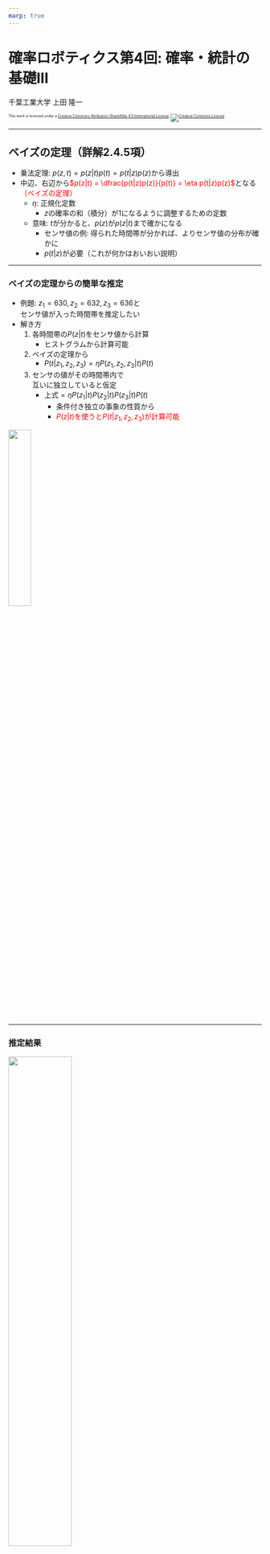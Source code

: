 ```yaml
---
marp: true
---
```


<!-- footer: 確率ロボティクス第3回 -->

# 確率ロボティクス第4回: 確率・統計の基礎III

千葉工業大学 上田 隆一

<p style="font-size:50%">
This work is licensed under a <a rel="license" href="http://creativecommons.org/licenses/by-sa/4.0/">Creative Commons Attribution-ShareAlike 4.0 International License</a>.
<a rel="license" href="http://creativecommons.org/licenses/by-sa/4.0/">
<img alt="Creative Commons License" style="border-width:0" src="https://i.creativecommons.org/l/by-sa/4.0/88x31.png" /></a>
</p>

---

<!-- paginate: true -->

## ベイズの定理（詳解2.4.5項）

- 乗法定理: $p(z,t) = p(z|t)p(t) = p(t|z)p(z)$から導出
- 中辺、右辺から<span style="color:red">$p(z|t) = \dfrac{p(t|z)p(z)}{p(t)} = \eta p(t|z)p(z)$</span>となる<span style="color:red">（ベイズの定理）</span>
    - $\eta$: 正規化定数
        - $z$の確率の和（積分）が1になるように調整するための定数
    - 意味: $t$が分かると、$p(z)$が$p(z|t)$まで確かになる
        - センサ値の例: 得られた時間帯が分かれば、よりセンサ値の分布が確かに
        - $p(t|z)$が必要（これが何かはおいおい説明）

---

### ベイズの定理からの簡単な推定

- 例題: $z_1 = 630, z_2 = 632, z_3 = 636$と<br />センサ値が入った時間帯を推定したい
- 解き方
    1. 各時間帯の$P(z|t)$をセンサ値から計算
        - ヒストグラムから計算可能
    2. ベイズの定理から
        - $P(t | z_1, z_2, z_3) = \eta P(z_1, z_2, z_3 | t) P(t)$
    3. センサの値がその時間帯内で<br />互いに独立していると仮定
        - 上式$= \eta P(z_1|t)P(z_2|t)P(z_3|t)P(t)$
            - 条件付き独立の事象の性質から
            - <span style="color:red">$P(z|t)$を使うと$P(t | z_1, z_2, z_3)$が計算可能</span>

<img width="30%" src="./figs/sensor_600_2d.png" />

---

### 推定結果

<img width="50%" src="./figs/time_estimation.png" /><br />

- 明け方〜午前に得られたセンサ値である可能性が高い
    - 正解: 5時台
- 注意: 必ず当たるわけではない
    - 確率0でない時間帯には可能性がある


---

### ここまでのまとめ

- 乗法定理からベイズの定理を導出
    - 補足: ベイズの定理は乗法定理の変化形とも言える<br />　
- ベイズの定理を使って推定をしてみた
    - 結果（センサ値）から原因（時間帯）を推定<br />
     ↑ 1章の話


## 2.5 多次元のガウス分布

---

## 2.5.1 2次元のガウス分布の<br />当てはめ


* 右: 700[mm], 12〜16時台の<br />光センサとLiDARの値の分布
    * それぞれ$x,y$と表して<br />$\V{z} = (x \ y)^T$を考える
    * $P(\V{z})= P(x,y)$は<br />どちらの変数を周辺化しても<br />ガウス分布に当てはまりがよい

<img width="30%" src="./figs/lidar_light_700.png" />

同時確率分布$P(\V{z})$はどんな数式で表現できるか？

---

### 多次元のガウス分布

* 次のような確率密度関数（$n$次元ガウス分布）を作ると、<br />どの変数を残して周辺化してもガウス分布に
    * $$\mathcal{N}(\boldsymbol{z} | \boldsymbol{\mu}, \Sigma) = \frac{1}{(2\pi)^{\frac{n}{2}}\sqrt{|\Sigma|}} \exp \left\\{-\frac{1}{2}(\boldsymbol{z}-\boldsymbol{\mu})^T\Sigma^{-1}(\boldsymbol{z}-\boldsymbol{\mu})\right\\}$$
    $$ = \eta \exp \left\\{-\frac{1}{2}(\boldsymbol{z}-\boldsymbol{\mu})^T\Sigma^{-1}(\boldsymbol{z}-\boldsymbol{\mu})\right\\}$$
        * $\boldsymbol{\mu}$: 中心（$n$次元）
        * $\Sigma$: <span style="color:red">共分散行列</span>（$n \times n$対称行列）
    * 形状: 前のスライドの分布のように、等高線を引くと楕円に

共分散行列って何？

---

### 共分散行列

* 2次元の場合、次のような行列
    * $\Sigma = \begin{pmatrix}\sigma_x^2 & \sigma_{xy} \\\\ \sigma_{xy} & \sigma_y^2\end{pmatrix}$
        * $\sigma_x^2, \sigma_y^2$: $x, y$の分散、$\sigma_{xy}$: <span style="color:red">共分散</span><br />　
* $\sigma_{xy} = \frac{1}{N}\sum_{i=0}^{N-1}(x_i-\mu_x)(y_i-\mu_y)$
    * なんなのかはあとで

イメージが難しいので<br />センサ値から作って理解しましょう

---

### 2次元ガウス分布の当てはめ

* 光センサ、LiDARのセンサ値を2次元ガウス分布に
    * $\boldsymbol{\mu} =$<span style="font-size:80%">$ \frac{1}{N}\sum_{i=0}^{N-1} \boldsymbol{z}_i = (19.9 \ 729.3)^T$</span>
    * $\Sigma =$<span style="font-size:80%">$ \begin{pmatrix}\sigma_x^2 & \sigma_{xy} \\\\ \sigma_{xy} & \sigma_y^2\end{pmatrix} = \begin{pmatrix}42.1 & -0.3 \\\\ -0.3 & 17.7\end{pmatrix}$</span>

<img width="30%" src="./figs/lidar_light_700.png" />
$\rightarrow$
<img width="40%" src="./figs/2d_gauss.png" />

---

## 2.5.2 共分散の意味

* 式（再掲）
    * $\sigma_{xy} = \frac{1}{N}\sum_{i=0}^{N-1}(x_i-\mu_x)(y_i-\mu_y)$
        * $x_i -\mu_x$と$y_i -\mu_y$の符号の多くが<br />一致していると正、不一致だと負に<br />　
* 共分散が正、負になると<br />楕円が傾く（図）
    * 左: $\sigma_{xy}=25\sqrt{3}$
    * 右: $\sigma_{xy}=-25\sqrt{3}$<br />
     （どちらも$\sigma_x^2 = 100, \sigma_y^2 = 50$）

<img width="35%" src="./figs/2d_gausses.png" />

$x$が大きいと$y$が大きく/小さくなりやすいという<br />傾向を示す

---

### 例

* 左: 距離200[mm]のときの光センサとLiDARのセンサ値
    * 光センサの値が大きいとLiDARの値が小さい傾向あり
        * （ちょっと形が悪いので例としては良くない）
    * 共分散を計算すると$\sigma_{xy} = -13.4$（負の値）<br />　
* 右: ガウス分布に（むりやり）当てはめて描画したもの
    * 右下がりに傾く

<img width="30%" src="./figs/sensor_2d_200.png" />
<img width="35%" src="./figs/gauss_2d_200.png" />

---

## 2.5.3 共分散行列と誤差楕円

* 共分散行列は対角行列を回転行列で挟んだ形にできる
    * 左のガウス分布:
        * $\Sigma = \begin{pmatrix} 100 & 25\sqrt{3} \\\\ 25\sqrt{3} & 50 \end{pmatrix} =         R_{\pi/6} \begin{pmatrix} 125 & 0 \\\\ 0 & 25 \end{pmatrix} R_{\pi/6}^{-1}$
    * 右のガウス分布:
        * $\Sigma = \begin{pmatrix} 100 & -25\sqrt{3} \\\\ -25\sqrt{3} & 50 \end{pmatrix} =         R_{-\pi/6} \begin{pmatrix} 125 & 0 \\\\ 0 & 25 \end{pmatrix} R_{-\pi/6}^{-1}$
<img width="40%" src="./figs/2d_gausses.png" />
    * 等高線は楕円を回転させたもの
    * <span style="color:red">長軸、短軸の長さ $\propto$ 固有値（= その方向の標準偏差）</span>

---

### 誤差楕円

* 長軸、短軸の長さが各軸の標準偏差の$\alpha$倍の楕円
    * $\alpha$を定数とすると楕円内の確率が一定値に<br />
    $\Longrightarrow$大きさでガウス分布の不確かさが比較可能
    * 本書の図では$\alpha=3$
        * 2次元の場合、内部の確率は$0.99$

<img width="38%" src="./figs/kalman_30_1.png" />

---

## 2.5.4 変数の和に対するガウス分布の合成

* 次のような問題を考える
    * 変数$\V{x}_1, \V{x}_2$がそれぞれガウス分布にしたがう
    * このとき$\V{x}_3 = \V{x}_1 + \V{x}_2$の分布は？<br />　
* このような問題がロボットで発生する例
    * ロボットが1[m]動くとき、行き先がガウス分布でばらつく
    * ロボットがもう1[m]動いたら最終的な分布はどうなるか？

計算しましょう

---

### 計算

* 注意: 書籍と違う方法でやってみます<br />　
* $\V{x}_1, \V{x}_2$の分布を考える
    * $\V{x}_1 \sim \mathcal{N}_1(\V{x} | \V{\mu_1},\Sigma_1)$
    * $\V{x}_2 \sim \mathcal{N}_2(\V{x} | \V{\mu_2},\Sigma_2)$<br />　
* $\V{x}_3$の分布は次のような考えで作る
    * $p(\V{x}\_3) = \jump{p(\V{x}\_3, \V{x}\_1)}\_{\V{x}\_1} = \jump{p(\V{x}\_3 | \V{x}\_1) p(\V{x}\_1)}\_{\V{x}\_1}$
        * $p(\V{x}_1)$というのは$\mathcal{N}_1$のこと
        * $p(\V{x}\_3 | \V{x}\_1)$の値は$\mathcal{N}_2(\V{x}_3 - \V{x}_1 | \V{x}_1, \V{\mu}_2, \Sigma_2)$に等しい
            * <span style="color:red">$\because \V{x}_1$のときに$\V{x}_3$となるという事象は、<br />$\V{x}_1$のときに$\V{x}_2 = \V{x}_3 - \V{x}_1$となる事象と同じ</span>

$\V{p}(\V{x}_3)$の式に$\mathcal{N}_1, \mathcal{N}_2$を代入（次ページ）

---

### 計算（続き）

* ここからは書籍と同じ
    * $p(\V{x}\_3) = \eta \bigjump{ e^{-\frac{1}{2} (\V{x}\_3-\V{x}\_1-\V{\mu}\_2)^\top\Sigma\_2^{-1}( \V{x}\_3-\V{x}\_1-\V{\mu}\_2  )}e^{-\frac{1}{2} (\V{x}\_1-\V{\mu}\_1)^\top\Sigma\_1^{-1}(\V{x}\_1-\V{\mu}\_1)} }\_{\V{x}\_1}$<br />
$= \eta \bigjump{ e^{-\frac{1}{2} (\V{x}\_3-\V{x}\_1-\V{\mu}\_2)^\top\Sigma\_2^{-1}( \V{x}\_3-\V{x}\_1-\V{\mu}\_2  )-\frac{1}{2} (\V{x}\_1-\V{\mu}\_1)^\top\Sigma\_1^{-1}(\V{x}\_1-\V{\mu}\_1)} }\_{\V{x}\_1}$<br />
$= \cdots$（付録B.1.9の方法で$\V{x}_1$の積分が除去できる）<br />
$= \eta e^{-\frac{1}{2} (\V{x}\_3-\V{\mu}\_1-\V{\mu}\_2)^\top(\Sigma\_1 +\Sigma\_2)^{-1}( \V{x}\_3-\V{\mu}\_1-\V{\mu}\_2  )}$
<span style="color:red">$= \mathcal{N}(\V{x}\_3 | \V{\mu}\_1+\V{\mu}\_2, \Sigma_1 + \Sigma_2)$</span><br />　
* $\V{x}_3$の分布はガウス分布に
    * 分布の中心は$\V{\mu}_1$と$\V{\mu}_2$の和
    * 共分散行列も$\Sigma_1$と$\Sigma_2$の和

<span style="color:red">共分散行列の足し算で不確かさが計算できる</span>

---

## 2.5.5 ガウス分布同士の積

* 次のような問題を考える
    * ある変数$\V{x}$について、
        * Aさんはその分布が$p_1(\V{x}) = \mathcal{N}(\V{x} | \V{\mu}_1, \Sigma_1)$だと主張
        * Bさんはその分布が$p_2(\V{x}) = \mathcal{N}(\V{x} | \V{\mu}_2, \Sigma_2)$だと主張
    * 2つの分布をかけて新たな$\V{x}$の分布$p_3(\V{x})$を作ってみましょう
        * ただし正規化します

---

### 計算

* ガウス分布の積をつくる
    * $p\_3(\V{x}) = \eta e^{ -\frac{1}{2} (\V{x} - \V{\mu}\_1)^\top \Sigma\_1^{-1} (\V{x} - \V{\mu}\_1)} e^{ -\frac{1}{2} (\V{x} - \V{\mu}\_2)^\top \Sigma\_2^{-1} (\V{x} - \V{\mu}\_2)}$<br />
$= \eta e^{ -\frac{1}{2} (\V{x} - \V{\mu}\_1)^\top \Sigma\_1^{-1} (\V{x} - \V{\mu}\_1) -\frac{1}{2} (\V{x} - \V{\mu}\_2)^\top \Sigma\_2^{-1} (\V{x} - \V{\mu}\_2)}$<br />　
* 指数部を整理すると次のようになる
    * $ p\_3(\V{x})= \eta e^{ -\frac{1}{2} (\V{x} - \V{\mu}\_3)^\top \Sigma\_3^{-1}(\V{x} - \V{\mu}\_3)}$
       * $\Sigma_3 = (\Sigma_1^{-1} + \Sigma_2^{-1})^{-1}$
       * $\V{\mu}_3 = \Sigma_3(\Sigma_1^{-1} \V{\mu}_1 + \Sigma_2^{-1} \V{\mu}_2)$

ややこしいのでもう少し整理

---

### 精度行列による表現

* <span style="color:red">精度行列$\Lambda$</span>: 共分散行列$\Sigma$の逆行列
    * $\Lambda = \Sigma^{-1}$<br />　
* 前ページの分布を精度行列で表現
    * $ p\_3(\V{x})= \eta e^{ -\frac{1}{2} (\V{x} - \V{\mu}\_3)^\top \Lambda\_3(\V{x} - \V{\mu}\_3)}$
       * <span style="color:red">$\Lambda_3 = \Lambda_1 + \Lambda_2$</span>
       * <span style="color:red">$\V{\mu}_3  = \Lambda_3^{-1}(\Lambda_1 \V{\mu}_1 + \Lambda_2 \V{\mu}_2) = (\Lambda_1 + \Lambda_2)^{-1}(\Lambda_1 \V{\mu}_1 + \Lambda_2 \V{\mu}_2)$</span>
           * 1次元の場合: $\mu_3 = \dfrac{\lambda_1^2}{\lambda_1^2 + \lambda_2^2}\mu_1 + \dfrac{\lambda_2^2}{\lambda_1^2 + \lambda_2^2}\mu_2$<br />($\lambda^2_i = \sigma^{-2}_i$: 精度)


<span style="color:red">精度行列の和で不確かさの減少が計算できる</span><br />
<span style="color:red;font-size:80%">中心は重みつき平均に（精度のよい分布の側に寄る）</span>


---

## 2.6 まとめ

* 2.4節までのまとめ: 前回、前々回のまとめの通り
* このスライド（2.5節）のまとめ
    * 多次元ガウス分布を扱った
    * 共分散行列は分布の大きさや向きを表す
    * ガウス分布にしたがう変数の和の分布、ガウス分布の積は再びガウス分布となる
        * <span style="color:red">共分散行列（精度行列）、中心の計算は単純な足し算になる</span><br />
        <span style="color:red">$\Longrightarrow$計算は複雑だがプログラムを書くと単純に</span>

